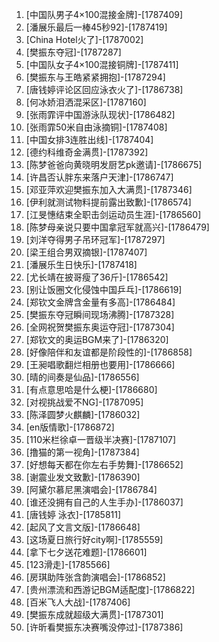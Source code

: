 
1. [中国队男子4×100混接金牌]-[1787409]
1. [潘展乐最后一棒45秒92]-[1787419]
1. [China Hotel火了]-[1787002]
1. [樊振东夺冠]-[1787287]
1. [中国队女子4×100混接铜牌]-[1787411]
1. [樊振东与王皓紧紧拥抱]-[1787294]
1. [唐钱婷评论区回应泳衣火了]-[1786738]
1. [何冰娇泪洒混采区]-[1787160]
1. [张雨霏评中国游泳队现状]-[1786482]
1. [张雨霏50米自由泳摘铜]-[1787408]
1. [中国女排3连胜出线]-[1787404]
1. [德约科维奇金满贯]-[1787392]
1. [陈梦爸爸向黄晓明发厨艺pk邀请]-[1786675]
1. [许昌否认胖东来落户天津]-[1786747]
1. [邓亚萍欢迎樊振东加入大满贯]-[1787346]
1. [伊利就测试物料提前露出致歉]-[1786574]
1. [江旻憓结束全职击剑运动员生涯]-[1786560]
1. [陈梦母亲说只要中国拿冠军就高兴]-[1786479]
1. [刘洋夺得男子吊环冠军]-[1787297]
1. [梁王组合男双摘银]-[1787407]
1. [潘展乐生日快乐]-[1787418]
1. [尤长靖在披哥瘦了36斤]-[1786542]
1. [别让饭圈文化侵蚀中国乒乓]-[1786619]
1. [郑钦文金牌含金量有多高]-[1786484]
1. [樊振东夺冠瞬间现场沸腾]-[1787328]
1. [全网祝贺樊振东奥运夺冠]-[1787304]
1. [郑钦文的奥运BGM来了]-[1786320]
1. [好像陪伴和友谊都是阶段性的]-[1786858]
1. [王昶唱歌翻烂相册也要用]-[1786666]
1. [晴的间奏是仙品]-[1786556]
1. [有点意思哈是什么梗]-[1786680]
1. [对视挑战爱不NG]-[1787095]
1. [陈泽圆梦火麒麟]-[1786032]
1. [en版情歌]-[1786872]
1. [110米栏徐卓一晋级半决赛]-[1787107]
1. [撸猫的第一视角]-[1787384]
1. [好想每天都在你左右手势舞]-[1786652]
1. [谢震业发文致歉]-[1786390]
1. [阿黛尔慕尼黑演唱会]-[1786784]
1. [谁还没拥有自己的人生手办]-[1786037]
1. [唐钱婷 泳衣]-[1785811]
1. [起风了文言文版]-[1786648]
1. [这场夏日旅行好city啊]-[1785559]
1. [拿下七夕送花难题]-[1786601]
1. [123滑走]-[1785566]
1. [房琪助阵张含韵演唱会]-[1786852]
1. [贵州漂流和西游记BGM适配度]-[1786822]
1. [百米飞人大战]-[1787406]
1. [樊振东成就超级大满贯]-[1787301]
1. [许昕看樊振东决赛嘴没停过]-[1787386]